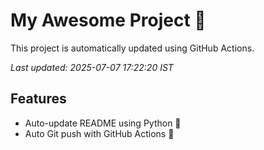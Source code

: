 # My Awesome Project 🚀

This project is automatically updated using GitHub Actions.

_Last updated: 2025-07-07 17:22:20 IST_

## Features
- Auto-update README using Python 🐍
- Auto Git push with GitHub Actions 🤖
